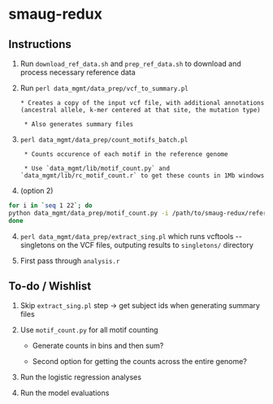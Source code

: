 # smaug-redux

## Instructions

1. Run `download_ref_data.sh` and `prep_ref_data.sh` to download and process necessary reference data

2. Run `perl data_mgmt/data_prep/vcf_to_summary.pl`
       
       * Creates a copy of the input vcf file, with additional annotations (ancestral allele, k-mer centered at that site, the mutation type)
        
        * Also generates summary files

3. `perl data_mgmt/data_prep/count_motifs_batch.pl`
        
        * Counts occurence of each motif in the reference genome
        
        * Use `data_mgmt/lib/motif_count.py` and `data_mgmt/lib/rc_motif_count.r` to get these counts in 1Mb windows

3. (option 2)

```bash
for i in `seq 1 22`; do
python data_mgmt/data_prep/motif_count.py -i /path/to/smaug-redux/reference_data/human_g1k_v37/chr$i.fasta -m data_mgmt/data_prep/motifs7.txt -o /path/to/smaug-redux/motif_counts/7-mers/full -c $i -b /path/to/smaug-redux/reference_data/genome.1000kb.sorted.bed
done
```

4. `perl data_mgmt/data_prep/extract_sing.pl` which runs vcftools --singletons on the VCF files, outputing results to `singletons/` directory

5. First pass through `analysis.r`

## To-do / Wishlist

1. Skip `extract_sing.pl` step -> get subject ids when generating summary files

2. Use `motif_count.py` for all motif counting

    * Generate counts in bins and then sum?
    
    * Second option for getting the counts across the entire genome?

3. Run the logistic regression analyses

4. Run the model evaluations 
